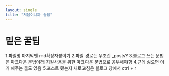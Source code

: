 ```yaml
---
layout: single
title: "처음이니까 꿀팁"
---
```


# 밑은 꿀팁

1.파일명 마지막엔 md확장자붙이기
2.파일 경로는 무조건 _posts?
3.블로그 쓰는 문법은 마크다운 문법이래 지킬사용을 위한 마크다운 문법으로 공부해야함
4.근데 싫으면 이거 해주는 툴도 있음
5.포스트 됐는지 새로고침은 블로그 창에서 ctrl + r
